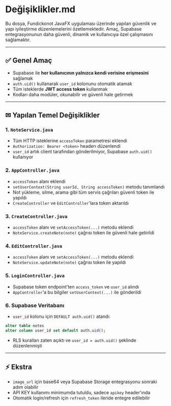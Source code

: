 # Değişiklikler.md

Bu dosya, Fundickonot JavaFX uygulaması üzerinde yapılan güvenlik ve yapı iyileştirme düzenlemelerini özetlemektedir. Amaç, Supabase entegrasyonunun daha güvenli, dinamik ve kullanıcıya özel çalışmasını sağlamaktır.

---

## ✅ Genel Amaç

- Supabase ile **her kullanıcının yalnızca kendi verisine erişmesini** sağlamak
- `auth.uid()` kullanarak `user_id` kolonunu otomatik atamak
- Tüm isteklerde **JWT access token** kullanmak
- Kodları daha modüler, okunabilir ve güvenli hale getirmek

---

## ✉ Yapılan Temel Değişiklikler

### 1. `NoteService.java`
- Tüm HTTP isteklerine `accessToken` parametresi eklendi
- `Authorization: Bearer <token>` headerı düzenlendi
- `user_id` artık client tarafından gönderilmiyor, Supabase `auth.uid()` kullanıyor

### 2. `AppController.java`
- `accessToken` alanı eklendi
- `setUserContext(String userId, String accessToken)` metodu tanımlandı
- Not yükleme, silme, arama gibi tüm servis çağrıları güvenli token ile yapıldı
- `CreateController` ve `EditController`'lara token aktarıldı

### 3. `CreateController.java`
- `accessToken` alanı ve `setAccessToken(...)` metodu eklendi
- `NoteService.createNote(note)` çağrısı token ile güvenli hale getirildi

### 4. `EditController.java`
- `accessToken` alanı ve `setAccessToken(...)` metodu eklendi
- `NoteService.updateNote(note)` çağrısı token ile yapıldı

### 5. `LoginController.java`
- Supabase token endpoint'ten `access_token` ve `user_id` alındı
- `AppController`'a bu bilgiler `setUserContext(...)` ile gönderildi

### 6. Supabase Veritabanı
- `user_id` kolonu için `DEFAULT auth.uid()` atandı:
```sql
alter table notes
alter column user_id set default auth.uid();
```
- RLS kuralları zaten açıktı ve `user_id = auth.uid()` şeklinde düzenlenmişti

---

## ⚡ Ekstra
- `image_url` için base64 veya Supabase Storage entegrasyonu sonraki adım olabilir
- API KEY kullanımı minimumda tutuldu, sadece `apikey` header'ında
- Otomatik login/refresh için `refresh_token` ileride entegre edilebilir

